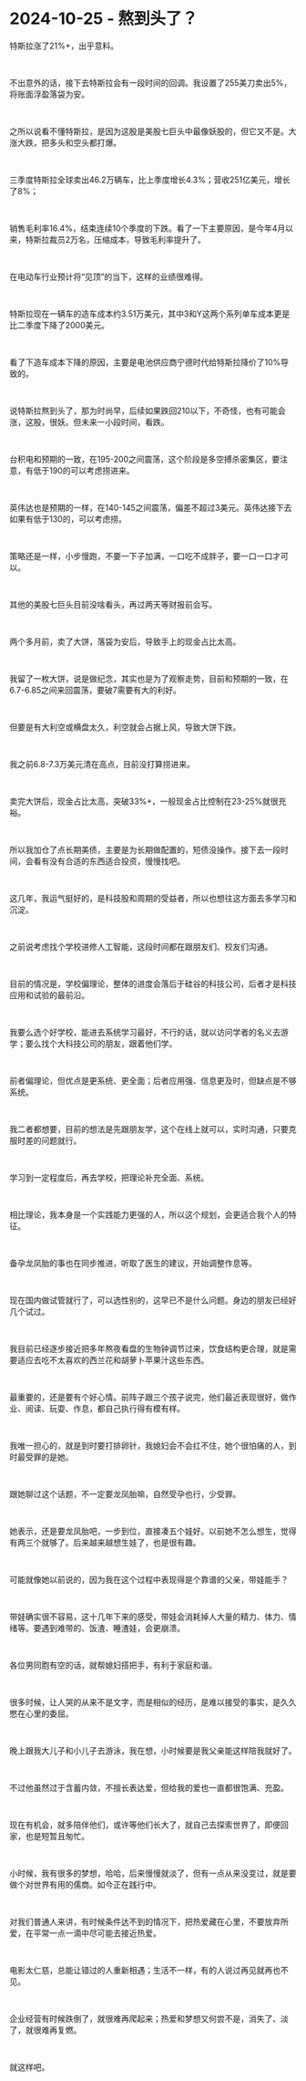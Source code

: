 # 2024-10-25 - 熬到头了？

<p style="visibility: visible;">特斯拉涨了21%+，出乎意料。</p><p style="visibility: visible;"><br style="visibility: visible;"></p><p style="visibility: visible;">不出意外的话，接下去特斯拉会有一段时间的回调。我设置了255美刀卖出5%，将账面浮盈落袋为安。</p><p style="visibility: visible;"><br style="visibility: visible;"></p><p style="visibility: visible;">之所以说看不懂特斯拉，是因为这股是美股七巨头中最像妖股的，但它又不是。大涨大跌，把多头和空头都打爆。</p><p style="visibility: visible;"><br style="visibility: visible;"></p><p style="visibility: visible;">三季度特斯拉全球卖出46.2万辆车，比上季度增长4.3%；营收251亿美元，增长了8%；</p><p style="visibility: visible;"><br style="visibility: visible;"></p><p style="visibility: visible;">销售毛利率16.4%，结束连续10个季度的下跌。看了一下主要原因，是今年4月以来，特斯拉裁员2万名，压缩成本，导致毛利率提升了。</p><p style="visibility: visible;"><br style="visibility: visible;"></p><p style="visibility: visible;">在电动车行业预计将“见顶”的当下，这样的业绩很难得。</p><p style="visibility: visible;"><br style="visibility: visible;"></p><p style="visibility: visible;">特斯拉现在一辆车的造车成本约3.51万美元，其中3和Y这两个系列单车成本更是比二季度下降了2000美元。</p><p style="visibility: visible;"><br style="visibility: visible;"></p><p style="visibility: visible;">看了下造车成本下降的原因，主要是电池供应商宁德时代给特斯拉降价了10%导致的。</p><p style="visibility: visible;"><br style="visibility: visible;"></p><p style="visibility: visible;">说特斯拉熬到头了，那为时尚早，后续如果跌回210以下，不奇怪，也有可能会涨，这股，很妖。但未来一小段时间，看跌。</p><p style="visibility: visible;"><br style="visibility: visible;"></p><p style="visibility: visible;">台积电和预期的一致，在195-200之间震荡，这个阶段是多空搏杀密集区，要注意，有低于190的可以考虑捞进来。</p><p style="visibility: visible;"><br style="visibility: visible;"></p><p style="visibility: visible;">英伟达也是预期的一样，在140-145之间震荡，偏差不超过3美元。英伟达接下去如果有低于130的，可以考虑捞。</p><p style="visibility: visible;"><br style="visibility: visible;"></p><p style="visibility: visible;">策略还是一样，小步慢跑，不要一下子加满，一口吃不成胖子，要一口一口才可以。</p><p style="visibility: visible;"><br style="visibility: visible;"></p><p style="visibility: visible;">其他的美股七巨头目前没啥看头，再过两天等财报前会写。</p><p style="visibility: visible;"><br style="visibility: visible;"></p><p style="visibility: visible;">两个多月前，卖了大饼，落袋为安后，导致手上的现金占比太高。</p><p style="visibility: visible;"><br style="visibility: visible;"></p><p style="visibility: visible;">我留了一枚大饼，说是做纪念，其实也是为了观察走势，目前和预期的一致，在6.7-6.85之间来回震荡，要破7需要有大的利好。</p><p style="visibility: visible;"><br style="visibility: visible;"></p><p style="visibility: visible;">但要是有大利空或横盘太久，利空就会占据上风，导致大饼下跌。</p><p style="visibility: visible;"><br style="visibility: visible;"></p><p>我之前6.8-7.3万美元清在高点，目前没打算捞进来。</p><p><br></p><p>卖完大饼后，现金占比太高，突破33%+，一般现金占比控制在23-25%就很充裕。</p><p><br></p><p>所以我加仓了点长期美债，主要是为长期做配置的，短债没操作。接下去一段时间，会看有没有合适的东西适合投资，慢慢找吧。</p><p><br></p><p>这几年，我运气挺好的，是科技股和周期的受益者，所以也想往这方面去多学习和沉淀。</p><p><br></p><p>之前说考虑找个学校进修人工智能，这段时间都在跟朋友们、校友们沟通。</p><p><br></p><p>目前的情况是，学校偏理论，整体的进度会落后于硅谷的科技公司，后者才是科技应用和试验的最前沿。</p><p><br></p><p>我要么选个好学校，能进去系统学习最好，不行的话，就以访问学者的名义去游学；要么找个大科技公司的朋友，跟着他们学。</p><p><br></p><p>前者偏理论，但优点是更系统、更全面；后者应用强、信息更及时，但缺点是不够系统。</p><p><br></p><p>我二者都想要，目前的想法是先跟朋友学，这个在线上就可以，实时沟通，只要克服时差的问题就行。</p><p><br></p><p>学习到一定程度后，再去学校，把理论补充全面、系统。</p><p><br></p><p>相比理论，我本身是一个实践能力更强的人，所以这个规划，会更适合我个人的特征。</p><p><br></p><p>备孕龙凤胎的事也在同步推进，听取了医生的建议，开始调整作息等。</p><p><br></p><p>现在国内做试管就行了，可以选性别的，这早已不是什么问题。身边的朋友已经好几个试过。</p><p><br></p><p>我目前已经逐步接近把多年熬夜看盘的生物钟调节过来，饮食结构更合理，就是需要适应去吃不太喜欢的西兰花和胡萝卜苹果汁这些东西。</p><p><br></p><p>最重要的，还是要有个好心情。前阵子跟三个孩子说完，他们最近表现很好，做作业、阅读、玩耍、作息，都自己执行得有模有样。</p><p><br></p><p>我唯一担心的，就是到时要打排卵针，我媳妇会不会扛不住，她个很怕痛的人，到时最受罪的是她。</p><p><br></p><p>跟她聊过这个话题，不一定要龙凤胎嘛，自然受孕也行，少受罪。</p><p><br></p><p>她表示，还是要龙凤胎吧，一步到位，直接凑五个娃好。以前她不怎么想生，觉得有两三个就够了。后来越来越想生娃了，也是很有趣。</p><p><br></p><p>可能就像她以前说的，因为我在这个过程中表现得是个靠谱的父亲，带娃能手？</p><p><br></p><p>带娃确实很不容易，这十几年下来的感受，带娃会消耗掉人大量的精力、体力、情绪等。要遇到难带的、饭渣、睡渣娃，会更崩溃。</p><p><br></p><p>各位男同胞有空的话，就帮媳妇搭把手，有利于家庭和谐。</p><p><br></p><p>很多时候，让人哭的从来不是文字，而是相似的经历，是难以接受的事实，是久久憋在心里的委屈。</p><p><br></p><p>晚上跟我大儿子和小儿子去游泳，我在想，小时候要是我父亲能这样陪我就好了。</p><p><br></p><p>不过他虽然过于含蓄内敛，不擅长表达爱，但给我的爱也一直都很饱满、充盈。</p><p><br></p><p>现在有机会，就多陪伴他们，或许等他们长大了，就自己去探索世界了，即便回家，也是短暂且匆忙。</p><p><br></p><p>小时候，我有很多的梦想，哈哈，后来慢慢就淡了，但有一点从来没变过，就是要做个对世界有用的儒商。如今正在践行中。</p><p><br></p><p>对我们普通人来讲，有时候条件达不到的情况下，把热爱藏在心里，不要放弃所爱，在平常一点一滴中尽可能去接近热爱。</p><p><br></p><p>电影太仁慈，总能让错过的人重新相遇；生活不一样，有的人说过再见就再也不见。</p><p><br></p><p>企业经营有时候跌倒了，就很难再爬起来；热爱和梦想又何尝不是，消失了、淡了，就很难再复燃。</p><p><br></p><p>就这样吧。</p><p style="display: none;"><mp-style-type data-value="10000"></mp-style-type></p>